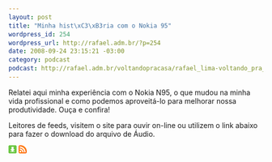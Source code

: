 ```yaml
--- 
layout: post
title: "Minha hist\xC3\xB3ria com o Nokia 95"
wordpress_id: 254
wordpress_url: http://rafael.adm.br/?p=254
date: 2008-09-24 23:15:21 -03:00
category: podcast
podcast: http://rafael.adm.br/voltandopracasa/rafael_lima-voltando_pra_casa-0021.mp3
---
```

Relatei aqui minha experiência com o Nokia N95, o que mudou na minha vida profissional e como podemos aproveitá-lo para melhorar nossa produtividade. Ouça e confira!

Leitores de feeds, visitem o site para ouvir on-line ou utilizem o link abaixo para fazer o download do arquivo de Áudio.

<a class="noborder" href="http://rafael.adm.br/voltandopracasa/rafael_lima-voltando_pra_casa-0021.mp3" title="Download"><img src="/images/download_green.gif" border="0" alt="Download" /></a> <a class="noborder" href="http://feeds.feedburner.com/rafael_lima_podcast" title="RSS"><img src="/images/icn-feed-16x16.png" border="0" alt="RSS" /></a>

